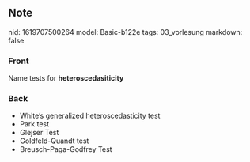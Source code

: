 ## Note
nid: 1619707500264
model: Basic-b122e
tags: 03_vorlesung
markdown: false

### Front
Name tests for <b>heteroscedasiticity</b>

### Back
<div>
<div><ul>
<li>White’s generalized heteroscedasticity test</li>
<li>Park test</li>
<li>Glejser Test</li>
<li>Goldfeld-Quandt test</li>
<li>Breusch-Paga-Godfrey Test</li>
</ul>
</div></div>
